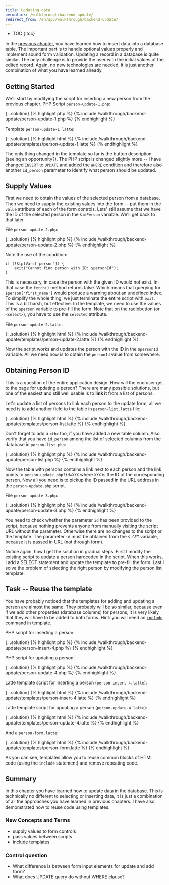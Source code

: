 ```yaml
---
title: Updating data
permalink: /walkthrough/backend-update/
redirect_from: /en/apv/walkthrough/backend-update/
---
```


* TOC
{:toc}

In the [previous chapter](/walkthrough/backend-insert/), you have learned how to insert data into
a database table. The important part is to handle optional values properly and implement sound form validation.
Updating a record in a database is quite similar. The only
challenge is to provide the user with the initial values of the edited record. Again, no new technologies are needed, it is just another combination of what you have learned already.

## Getting Started
We'll start by modifying the script for inserting a new person from the previous chapter.
PHP Script `person-update-1.php`:

{: .solution}
{% highlight php %}
{% include /walkthrough/backend-update/person-update-1.php %}
{% endhighlight %}

Template `person-update-1.latte`:

{: .solution}
{% highlight html %}
{% include /walkthrough/backend-update/templates/person-update-1.latte %}
{% endhighlight %}

The only thing changed in the template so far is the button description (seeing an opportunity?).
The PHP script is changed slightly more -- I have changed `INSERT` to `UPDATE` and added the `WHERE`
condition and therefore also another `id_person` parameter to identify what person should be updated.

## Supply Values
First we need to obtain the values of the selected person from a database. Then we
need to supply the existing values into the form -- put them in the `value` attribute of each of the form
controls. Lets' still assume that we have the ID of the selected person in the `$idPerson` variable.
We'll get back to that later.

File `person-update-2.php`:

{: .solution}
{% highlight php %}
{% include /walkthrough/backend-update/person-update-2.php %}
{% endhighlight %}

Note the use of the condition:

~~~ php?start_inline=1
if (!$tplVars['person']) {
    exit("Cannot find person with ID: $personId");
}
~~~

This is necessary, in case the person with the given ID would not exist. In that case
the `fetch()` method returns false. Which means that querying for `$person['first_name']`
would produce a warning about an undefined index. To simplify the whole thing, we just terminate
the entire script with `exit`. This is a bit harsh, but effective.
In the template, we need to use the values of the `$person` variable to pre-fill the form.
Note that on the radiobutton (or `<select>`), you have to use the `selected` attribute.

File `person-update-2.latte`:

{: .solution}
{% highlight html %}
{% include /walkthrough/backend-update/templates/person-update-2.latte %}
{% endhighlight %}

Now the script works and updates the person with the ID in the `$personId` variable. All
we need now is to obtain the `personId` value from somewhere.

## Obtaining Person ID
This is a question of the entire application design. How will the end user get to the
page for updating a person? There are many possible solutions, but one of the easiest
and still well usable is to **link it** from a list of persons.

Let's update a list of persons to link each person to the update form, all we need is to
add another field to the table in `person-list.latte` file:

{: .solution}
{% highlight html %}
{% include /walkthrough/backend-update/templates/person-list.latte %}
{% endhighlight %}

Don't forget to add a `<th>` too, if you have added a new table column. Also verify that
you have `id_person` among the list of selected columns from the database in `person-list.php`:

{: .solution}
{% highlight php %}
{% include /walkthrough/backend-update/person-list.php %}
{% endhighlight %}

Now the table with persons contains a link next to each person and the link points to
`person-update.php?id=XXX` where `XXX` is the ID of the corresponding person. Now all you need is to
pickup the ID passed in the URL address in the `person-update.php` script.

File `person-update-3.php`:

{: .solution}
{% highlight php %}
{% include /walkthrough/backend-update/person-update-3.php %}
{% endhighlight %}

You need to check whether the parameter `id` has been provided to the script, because nothing prevents anyone from
manually visiting the script URL without the parameter. Otherwise there are no changes to the script or
the template. The parameter `id` must be obtained from the `$_GET` variable, because it is passed
in URL (not through form).

Notice again, how I get the solution in gradual steps. First I modify the existing script to
update a person hardcoded in the script. When this works, I add a SELECT statement and
update the template to pre-fill the form. Last I solve the problem of selecting the right person
by modifying the person list template.

## Task -- Reuse the template
You have probably noticed that the templates for adding and updating a person are almost the same. They
probably will be so similar, because even if we add other properties (database columns) for persons,
it is very likely that they will have to be added to both forms. Hint: you will need an
[`include`](https://latte.nette.org/en/macros#toc-file-including) command in template.

PHP script for inserting a person:

{: .solution}
{% highlight php %}
{% include /walkthrough/backend-update/person-insert-4.php %}
{% endhighlight %}

PHP script for updating a person:

{: .solution}
{% highlight php %}
{% include /walkthrough/backend-update/person-update-4.php %}
{% endhighlight %}

Latte template script for inserting a person (`person-insert-4.latte`):

{: .solution}
{% highlight html %}
{% include /walkthrough/backend-update/templates/person-insert-4.latte %}
{% endhighlight %}

Latte template script for updating a person (`person-update-4.latte`):

{: .solution}
{% highlight html %}
{% include /walkthrough/backend-update/templates/person-update-4.latte %}
{% endhighlight %}

And a `person-form.latte`:

{: .solution}
{% highlight html %}
{% include /walkthrough/backend-update/templates/person-form.latte %}
{% endhighlight %}

As you can see, templates allow you to reuse common blocks of HTML code (using the `include` statement)
and remove repeating code.

## Summary
In this chapter you have learned how to update data in the database. This is technically no different to
selecting or inserting data, it is just a combination of all the approaches you have learned in
previous chapters. I have also demonstrated how to reuse code using templates.

### New Concepts and Terms
- supply values to form controls
- pass values between scripts
- include templates

### Control question
- What difference is between form input elements for update and add form?
- What does UPDATE query do without WHERE clause?